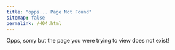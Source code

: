 ```yaml
---
title: "opps... Page Not Found"
sitemap: false
permalink: /404.html
---
```


Opps, sorry but the page you were trying to view does not exist!

